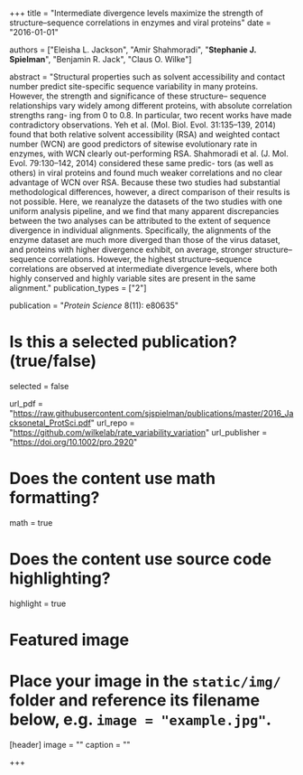 +++
title = "Intermediate divergence levels maximize the strength of structure–sequence correlations in enzymes and viral proteins"
date = "2016-01-01"

authors = ["Eleisha L. Jackson", "Amir Shahmoradi", "**Stephanie J. Spielman**", "Benjamin R. Jack", "Claus O. Wilke"]

abstract = "Structural properties such as solvent accessibility and contact number predict site-specific sequence variability in many proteins. However, the strength and significance of these structure– sequence relationships vary widely among different proteins, with absolute correlation strengths rang- ing from 0 to 0.8. In particular, two recent works have made contradictory observations. Yeh et al. (Mol. Biol. Evol. 31:135–139, 2014) found that both relative solvent accessibility (RSA) and weighted contact number (WCN) are good predictors of sitewise evolutionary rate in enzymes, with WCN clearly out-performing RSA. Shahmoradi et al. (J. Mol. Evol. 79:130–142, 2014) considered these same predic- tors (as well as others) in viral proteins and found much weaker correlations and no clear advantage of WCN over RSA. Because these two studies had substantial methodological differences, however, a direct comparison of their results is not possible. Here, we reanalyze the datasets of the two studies with one uniform analysis pipeline, and we find that many apparent discrepancies between the two analyses can be attributed to the extent of sequence divergence in individual alignments. Specifically, the alignments of the enzyme dataset are much more diverged than those of the virus dataset, and proteins with higher divergence exhibit, on average, stronger structure–sequence correlations. However, the highest structure–sequence correlations are observed at intermediate divergence levels, where both highly conserved and highly variable sites are present in the same alignment."
publication_types = ["2"]

publication = "*Protein Science* 8(11): e80635"

# Is this a selected publication? (true/false)
selected = false

url_pdf = "https://raw.githubusercontent.com/sjspielman/publications/master/2016_Jacksonetal_ProtSci.pdf"
url_repo = "https://github.com/wilkelab/rate_variability_variation"
url_publisher = "https://doi.org/10.1002/pro.2920"
# Does the content use math formatting?
math = true

# Does the content use source code highlighting?
highlight = true

# Featured image
# Place your image in the `static/img/` folder and reference its filename below, e.g. `image = "example.jpg"`.
[header]
image = ""
caption = ""

+++

<!-- More detail can easily be written here using *Markdown* and $\rm \LaTeX$ math code. -->
